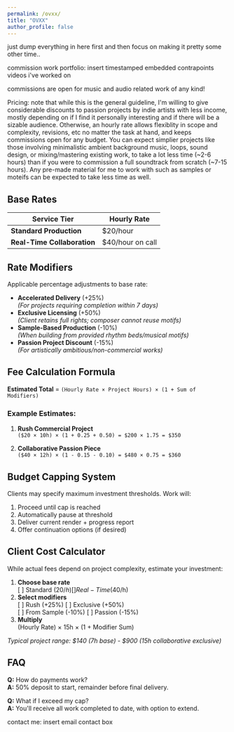 ```yaml
---
permalink: /ovxx/
title: "OVXX"
author_profile: false
---
```

just dump everything in here first and then focus on making it pretty some other time..

commission work portfolio:
insert timestamped embedded contrapoints videos i've worked on

commissions are open for music and audio related work of any kind!

Pricing:
note that while this is the general guideline, I'm willing to give considerable discounts to passion projects by indie artists with less income, mostly depending on if I find it personally interesting and if there will be a sizable audience. Otherwise, an hourly rate allows flexiblity in scope and complexity, revisions, etc no matter the task at hand, and keeps commissions open for any budget. You can expect simplier projects like those involving minimalistic ambient background music, loops, sound design, or mixing/mastering existing work, to take a lot less time (~2-6 hours) than if you were to commission a full soundtrack from scratch (~7-15 hours). Any pre-made material for me to work with such as samples or moteifs can be expected to take less time as well.

## Base Rates
| Service Tier                | Hourly Rate |
|-----------------------------|-------------|
| **Standard Production**     | $20/hour    
| **Real-Time Collaboration** | $40/hour on call

## Rate Modifiers
Applicable percentage adjustments to base rate:
- **Accelerated Delivery** (+25%)  
  *(For projects requiring completion within 7 days)*
- **Exclusive Licensing** (+50%)  
  *(Client retains full rights; composer cannot reuse motifs)*
- **Sample-Based Production** (-10%)  
  *(When building from provided rhythm beds/musical motifs)*
- **Passion Project Discount** (-15%)  
  *(For artistically ambitious/non-commercial works)*

## Fee Calculation Formula
**Estimated Total** = `(Hourly Rate × Project Hours) × (1 + Sum of Modifiers)`

### Example Estimates:
1. **Rush Commercial Project**  
   `($20 × 10h) × (1 + 0.25 + 0.50) = $200 × 1.75 = $350`
   
2. **Collaborative Passion Piece**  
   `($40 × 12h) × (1 - 0.15 - 0.10) = $480 × 0.75 = $360`

## Budget Capping System
Clients may specify maximum investment thresholds. Work will:
1. Proceed until cap is reached
2. Automatically pause at threshold
3. Deliver current render + progress report
4. Offer continuation options (if desired)

## Client Cost Calculator
While actual fees depend on project complexity, estimate your investment:

1. **Choose base rate**  
   [ ] Standard ($20/h) [ ] Real-Time ($40/h)
2. **Select modifiers**  
   [ ] Rush (+25%) [ ] Exclusive (+50%)  
   [ ] From Sample (-10%) [ ] Passion (-15%)
3. **Multiply**  
   (Hourly Rate) × 15h × (1 + Modifier Sum)

*Typical project range: $140 (7h base) - $900 (15h collaborative exclusive)*

## FAQ
**Q:** How do payments work?  
**A:** 50% deposit to start, remainder before final delivery.

**Q:** What if I exceed my cap?  
**A:** You'll receive all work completed to date, with option to extend.

contact me:
insert email contact box
